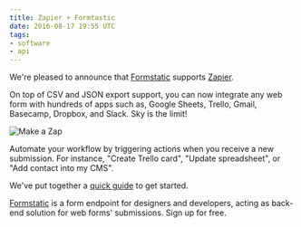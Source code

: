 ```yaml
---
title: Zapier + Formtastic
date: 2016-08-17 19:55 UTC
tags:
- software
- api
---
```


We're pleased to announce that [Formstatic](https://formz.herokuapp.com) supports [Zapier](https://zapier.com).

On top of CSV and JSON export support, you can now integrate any web form with hundreds of apps such as, Google Sheets, Trello, Gmail, Basecamp, Dropbox, and Slack. Sky is the limit!

![Make a Zap](articles/zapier_make_a_zap.png)

Automate your workflow by triggering actions when you receive a new submission. For instance, "Create Trello card", "Update spreadsheet", or "Add contact into my CMS".

We've put together a [quick guide](https://formz.herokuapp.com/zapier) to get started.

[Formstatic](https://formz.herokuapp.com) is a form endpoint for designers and developers, acting as  back-end solution for web forms' submissions. Sign up for free.
